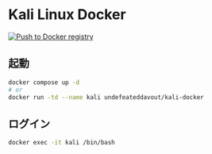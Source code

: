# Kali Linux Docker

[![Push to Docker registry](https://github.com/undefeated-davout/kali-docker/actions/workflows/build.yml/badge.svg)](https://github.com/undefeated-davout/kali-docker/actions/workflows/build.yml)

## 起動

```.bash
docker compose up -d
# or
docker run -td --name kali undefeateddavout/kali-docker
```

## ログイン

```.bash
docker exec -it kali /bin/bash
```
